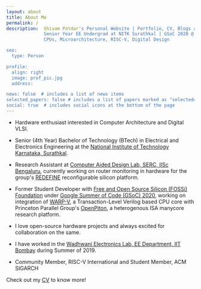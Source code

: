 ```yaml
---
layout: about
title: About Me
permalink: /
description:  Shivam Potdar's Personal Website | Portfolio, CV, Blogs and Projects |
              Senior Year EE Undergrad at NITK Surathkal | GSoC 2020 @ FOSSi Foundation | RA at IISc Bengaluru |
              CPUs, Microarchitecture, RISC-V, Digital Design 

seo:
  type: Person

profile:
  align: right
  image: prof_pic.jpg
  address:

news: false  # includes a list of news items
selected_papers: false # includes a list of papers marked as "selected={true}"
social: true  # includes social icons at the bottom of the page
---
```


- Hardware enthusiast interested in Computer Architecture and Digital VLSI.

- Senior (4th Year) Bachelor of Technology (BTech) in Electrical and Electronics Engineering at the [National Institute of Technology Karnataka, Surathkal](https://www.nitk.ac.in/).

- Research Assistant at [Computer Aided Design Lab, SERC, IISc Bengaluru](http://cadl.iisc.ernet.in/), currently working on router monitoring in hardware for the group's [REDEFINE](https://morphing.in/redefine) reconfigurable silicon platform.

- Former Student Developer with [Free and Open Source Silicon (FOSSi) Foundation](https://fossi-foundation.org) under [Google Summer of Code (GSoC) 2020](https://summerofcode.withgoogle.com), working on integration of [WARP-V](https://github.com/shivampotdar/warp-v), a Transaction-Level Verilog based CPU core with Princeton Parallel Group's [OpenPiton](https://github.com/shivampotdar/openpiton), a heterogenous ISA manycore research platform.

- I love open-source hardware projects and always excited for collaboration on the same.

- I have worked in the [Wadhwani Electronics Lab, EE Department, IIT Bombay](https://www.ee.iitb.ac.in/~wel_iitb/) during Summer of 2019.

- Community Member, RISC-V International and Student Member, ACM SIGARCH

Check out my [CV](/assets/pdf/CV_Shivam_Potdar_NITK.pdf) to know more!
